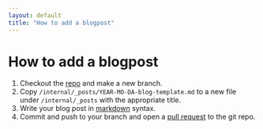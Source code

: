 ```yaml
---
layout: default
title: "How to add a blogpost"
---
```


# How to add a blogpost

1. Checkout the [repo](https://github.com/cersonsky-lab/website/) and make a new branch.
2. Copy `/internal/_posts/YEAR-MO-DA-blog-template.md` to a new file under `/internal/_posts` with the appropriate title.
3. Write your blog post in [markdown](https://www.markdownguide.org/) syntax. 
4. Commit and push to your branch and open a [pull request](https://github.com/cersonsky-lab/website/pulls) to the git repo.